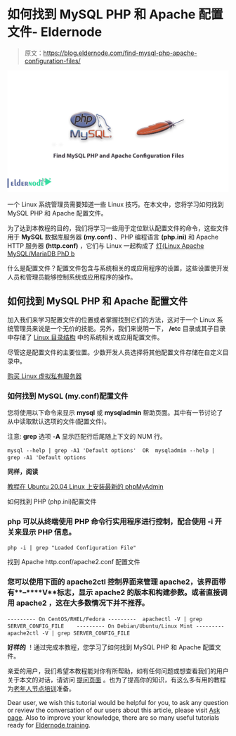 # 如何找到 MySQL PHP 和 Apache 配置文件- Eldernode

> 原文：<https://blog.eldernode.com/find-mysql-php-apache-configuration-files/>

![How to Find MySQL PHP and Apache Configuration Files](img/6211095963f7ee29ce31ce063c78ba31.png)

一个 Linux 系统管理员需要知道一些 Linux 技巧。在本文中，您将学习如何找到 MySQL PHP 和 Apache 配置文件。

为了达到本教程的目的，我们将学习一些用于定位默认配置文件的命令，这些文件用于 **MySQL** 数据库服务器 **(my.conf)** 、PHP 编程语言 **(php.ini)** 和 Apache HTTP 服务器 **(http.conf)** ，它们与 Linux 一起构成了 [灯(Linux Apache MySQL/MariaDB PhD b](https://eldernode.com/tag/lamp-stack/)

什么是配置文件？配置文件包含与系统相关的或应用程序的设置，这些设置使开发人员和管理员能够控制系统或应用程序的操作。

## 如何找到 MySQL PHP 和 Apache 配置文件

加入我们来学习配置文件的位置或者掌握找到它们的方法，这对于一个 Linux 系统管理员来说是一个无价的技能。另外，我们来说明一下， **/etc** 目录或其子目录中存储了 [Linux 目录结构](https://en.wikipedia.org/wiki/Filesystem_Hierarchy_Standard) 中的系统相关或应用配置文件。

尽管这是配置文件的主要位置。少数开发人员选择将其他配置文件存储在自定义目录中。

[购买 Linux 虚拟私有服务器](https://eldernode.com/linux-vps/)

### 如何找到 MySQL (my.conf)配置文件

您将使用以下命令来显示 **mysql** 或 **mysqladmin** 帮助页面。其中有一节讨论了从中读取默认选项的文件(配置文件)。

注意: **grep** 选项 **-A** 显示匹配行后尾随上下文的 NUM 行。

```
mysql --help | grep -A1 'Default options'  OR  mysqladmin --help | grep -A1 'Default options
```

**同样，阅读**

[教程在 Ubuntu 20.04 Linux 上安装最新的 phpMyAdmin](https://eldernode.com/install-the-latest-phpmyadmin-on-ubuntu-20/)

如何找到 PHP (php.ini)配置文件

### **php** 可以从终端使用 PHP 命令行实用程序进行控制，配合使用 **-i** 开关来显示 PHP 信息。

```
php -i | grep "Loaded Configuration File" 
```

找到 Apache http.conf/apache2.conf 配置文件

### 您可以使用下面的 **apache2ctl** 控制界面来管理 apache2，该界面带有**–****V**标志，显示 apache2 的版本和构建参数。或者直接调用 **apache2** ，这在大多数情况下并不推荐。

```
--------- On CentOS/RHEL/Fedora ---------  apachectl -V | grep SERVER_CONFIG_FILE    --------- On Debian/Ubuntu/Linux Mint ---------  apache2ctl -V | grep SERVER_CONFIG_FILE
```

**好样的** ！通过完成本教程，您学习了如何找到 MySQL PHP 和 Apache 配置文件。

亲爱的用户，我们希望本教程能对你有所帮助，如有任何问题或想查看我们的用户关于本文的对话，请访问 [提问页面](https://eldernode.com/ask) 。也为了提高你的知识，有这么多有用的教程为[老年人节点培训](https://eldernode.com/blog/)准备。

Dear user, we wish this tutorial would be helpful for you, to ask any question or review the conversation of our users about this article, please visit [Ask page](https://eldernode.com/ask). Also to improve your knowledge, there are so many useful tutorials ready for [Eldernode training](https://eldernode.com/blog/).